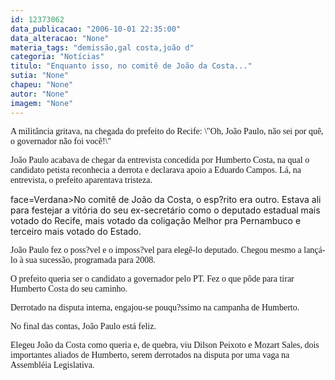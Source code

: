 ```yaml
---
id: 12373062
data_publicacao: "2006-10-01 22:35:00"
data_alteracao: "None"
materia_tags: "demissão,gal costa,joão d"
categoria: "Notícias"
titulo: "Enquanto isso, no comitê de João da Costa..."
sutia: "None"
chapeu: "None"
autor: "None"
imagem: "None"
---
```

<p><P><FONT face=Verdana>A militância gritava, na chegada do prefeito do Recife: \"Oh, João Paulo, não sei por quê, o governador não foi você!\"</FONT></P></p>
<p><P><FONT face=Verdana>João Paulo acabava de chegar da entrevista concedida por Humberto Costa, na qual o candidato petista reconhecia a derrota e declarava apoio a Eduardo Campos. Lá, na entrevista, o prefeito aparentava tristeza.</FONT></P></p>
<p><P><FONT</p>
<p> face=Verdana>No comitê de João da Costa, o esp?rito era outro. Estava ali para festejar a vitória do seu ex-secretário como o deputado estadual mais votado do Recife, mais votado da coligação Melhor pra Pernambuco e terceiro mais votado do Estado.</FONT></P></p>
<p><P><FONT face=Verdana>João Paulo fez o poss?vel e o imposs?vel para elegê-lo deputado. Chegou mesmo a lançá-lo à sua sucessão, programada para 2008.</FONT></P></p>
<p><P><FONT face=Verdana>O prefeito queria ser o candidato a governador pelo PT. Fez o que pôde para tirar Humberto Costa do seu caminho. </FONT></P></p>
<p><P><FONT face=Verdana>Derrotado na disputa interna, engajou-se pouqu?ssimo na campanha de Humberto.</FONT></P></p>
<p><P><FONT face=Verdana>No final das contas, João Paulo está feliz. </FONT></P></p>
<p><P><FONT face=Verdana>Elegeu João da Costa como queria e, de quebra, viu Dilson Peixoto e Mozart Sales, dois importantes aliados de Humberto, serem derrotados na disputa por uma vaga na Assembléia Legislativa.</FONT></P> </p>
